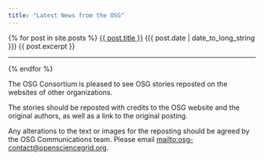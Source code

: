 ```yaml
---
title: "Latest News from the OSG"
---
```



{% for post in site.posts %}
<a href="{{ post.url }}">{{ post.title }}</a> ({{ post.date | date_to_long_string }})
{{ post.excerpt }}
<hr/>
{% endfor %}

The OSG Consortium is pleased to see OSG stories reposted on the websites of other organizations.

The stories should be reposted with credits to the OSG website and the original authors, as well as a link to the original posting.

Any alterations to the text or images for the reposting should be agreed by the OSG Communications team.  Please email <mailto:osg-contact@opensciencegrid.org>.


